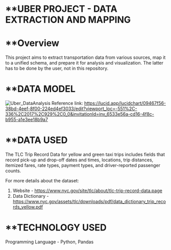 # **UBER PROJECT - DATA EXTRACTION AND MAPPING
# **Overview
This project aims to extract transportation data from various sources, map it to a unified schema, and prepare it for analysis and visualization. The latter has to be done by the user, not in this repository.
# **DATA MODEL

![Uber_DataAnalysis](https://github.com/user-attachments/assets/fd002dd5-08d1-4233-99a0-aadf89b2714f)
Reference link: https://lucid.app/lucidchart/09467f56-38bd-4eef-8f00-224ed4ef3033/edit?viewport_loc=-551%2C-336%2C2017%2C929%2C0_0&invitationId=inv_6533e56a-cd16-4f8c-b955-a1e3ee18b9a7

# **DATA USED 
The TLC Trip Record Data for yellow and green taxi trips includes fields that record pick-up and drop-off dates and times, locations, trip distances, itemized fares, rate types, payment types, and driver-reported passenger counts.

For more details about the dataset:
1. Website - https://www.nyc.gov/site/tlc/about/tlc-trip-record-data.page
2. Data Dictionary - https://www.nyc.gov/assets/tlc/downloads/pdf/data_dictionary_trip_records_yellow.pdf
# **TECHNOLOGY USED
Programming Language - Python, Pandas




